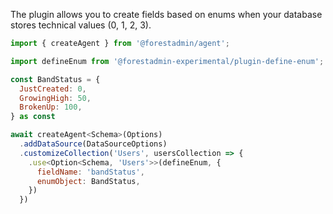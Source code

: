 The plugin allows you to create fields based on enums when your database stores technical values (0, 1, 2, 3).


```javascript
import { createAgent } from '@forestadmin/agent';

import defineEnum from '@forestadmin-experimental/plugin-define-enum';

const BandStatus = {
  JustCreated: 0,
  GrowingHigh: 50,
  BrokenUp: 100,
} as const

await createAgent<Schema>(Options)
  .addDataSource(DataSourceOptions)
  .customizeCollection('Users', usersCollection => {
    .use<Option<Schema, 'Users'>>(defineEnum, {
      fieldName: 'bandStatus',
      enumObject: BandStatus,
    })
  })
```
